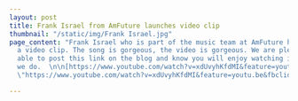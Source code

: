 ```yaml
---
layout: post
title: Frank Israel from AmFuture launches video clip
thumbnail: "/static/img/Frank Israel.jpg"
page_content: "Frank Israel who is part of the music team at AmFuture has released
  a video clip. The song is gorgeous, the video is gorgeous. We are pleased to be
  able to post this link on the blog and know you will enjoy watching it as much as
  we do.  \n\n[https://www.youtube.com/watch?v=xdUvyhKfdMI&feature=youtu.be&fbclid=IwAR2G6eaKv8a3xSQ0gWsn_bWRB2dI456_CBy95pwq5iv-jCVRkUcEyyfpNt4](https://www.youtube.com/watch?v=xdUvyhKfdMI&feature=youtu.be&fbclid=IwAR2G6eaKv8a3xSQ0gWsn_bWRB2dI456_CBy95pwq5iv-jCVRkUcEyyfpNt4
  \"https://www.youtube.com/watch?v=xdUvyhKfdMI&feature=youtu.be&fbclid=IwAR2G6eaKv8a3xSQ0gWsn_bWRB2dI456_CBy95pwq5iv-jCVRkUcEyyfpNt4\")"

---
```

